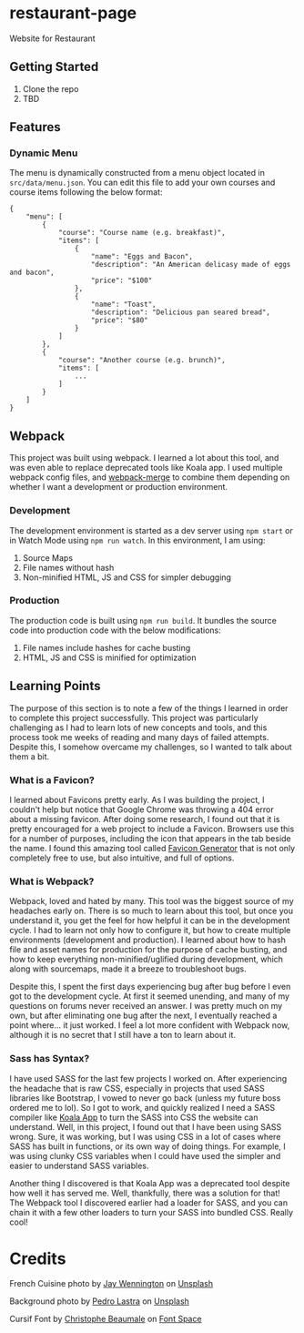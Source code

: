 # restaurant-page
Website for Restaurant

## Getting Started

<ol>
    <li>
    Clone the repo
    </li>
    <li>
    TBD
    </li>
</ol>

## Features

### Dynamic Menu

The menu is dynamically constructed from a menu object located in `src/data/menu.json`. You can edit this file to add your own courses and course items following the below format:

    {
        "menu": [
            {
                "course": "Course name (e.g. breakfast)", 
                "items": [
                    {
                        "name": "Eggs and Bacon",
                        "description": "An American delicasy made of eggs and bacon",
                        "price": "$100"
                    },
                    {
                        "name": "Toast",
                        "description": "Delicious pan seared bread",
                        "price": "$80"
                    }
                ]
            },
            {
                "course": "Another course (e.g. brunch)",
                "items": [
                    ...
                ]
            }
        ]
    }

## Webpack

This project was built using webpack. I learned a lot about this tool, and was even able to replace deprecated tools like Koala app. I used multiple webpack config files, and [webpack-merge](https://www.npmjs.com/package/webpack-merge) to combine them depending on whether I want a development or production environment. 

### Development

The development environment is started as a dev server using `npm start` or in Watch Mode using `npm run watch`. In this environment, I am using: 

<ol>
    <li>Source Maps</li>
    <li>File names without hash</li>
    <li>Non-minified HTML, JS and CSS for simpler debugging</li>
</ol>

### Production

The production code is built using `npm run build`. It bundles the source code into production code with the below modifications: 

<ol>
    <li>File names include hashes for cache busting</li>
    <li>HTML, JS and CSS is minified for optimization</li>
</ol>

## Learning Points

The purpose of this section is to note a few of the things I learned in order to complete this project successfully. This project was particularly challenging as I had to learn lots of new concepts and tools, and this process took me weeks of reading and many days of failed attempts. Despite this, I somehow overcame my challenges, so I wanted to talk about them a bit.

### What is a Favicon?

I learned about Favicons pretty early. As I was building the project, I couldn't help but notice that Google Chrome was throwing a 404 error about a missing favicon. After doing some research, I found out that it is pretty encouraged for a web project to include a Favicon. Browsers use this for a number of purposes, including the icon that appears in the tab beside the name. I found this amazing tool called [Favicon Generator](https://favicon.io/favicon-generator/) that is not only completely free to use, but also intuitive, and full of options. 

### What is Webpack?

Webpack, loved and hated by many. This tool was the biggest source of my headaches early on. There is so much to learn about this tool, but once you understand it, you get the feel for how helpful it can be in the development cycle. I had to learn not only how to configure it, but how to create multiple environments (development and production). I learned about how to hash file and asset names for production for the purpose of cache busting, and how to keep everything non-minified/uglified during development, which along with sourcemaps, made it a breeze to troubleshoot bugs.

Despite this, I spent the first days experiencing bug after bug before I even got to the development cycle. At first it seemed unending, and many of my questions on forums never received an answer. I was pretty much on my own, but after eliminating one bug after the next, I eventually reached a point where... it just worked. I feel a lot more confident with Webpack now, although it is no secret that I still have a ton to learn about it.

### Sass has Syntax?

I have used SASS for the last few projects I worked on. After experiencing the headache that is raw CSS, especially in projects that used SASS libraries like Bootstrap, I vowed to never go back (unless my future boss ordered me to lol). So I got to work, and quickly realized I need a SASS compiler like [Koala App](http://koala-app.com/) to turn the SASS into CSS the website can understand. Well, in this project, I found out that I have been using SASS wrong. Sure, it was working, but I was using CSS in a lot of cases where SASS has built in functions, or its own way of doing things. For example, I was using clunky CSS variables when I could have used the simpler and easier to understand SASS variables.

Another thing I discovered is that Koala App was a deprecated tool despite how well it has served me. Well, thankfully, there was a solution for that! The Webpack tool I discovered earlier had a loader for SASS, and you can chain it with a few other loaders to turn your SASS into bundled CSS. Really cool!

# Credits

French Cuisine photo by <a href="https://unsplash.com/es/@jaywennington?utm_source=unsplash&utm_medium=referral&utm_content=creditCopyText">Jay Wennington</a> on <a href="https://unsplash.com/s/photos/french-cuisine?utm_source=unsplash&utm_medium=referral&utm_content=creditCopyText">Unsplash</a>
  
Background photo by <a href="https://unsplash.com/@peterlaster?utm_source=unsplash&utm_medium=referral&utm_content=creditCopyText">Pedro Lastra</a> on <a href="https://unsplash.com/?utm_source=unsplash&utm_medium=referral&utm_content=creditCopyText">Unsplash</a>

Cursif Font by <a href="https://www.fontspace.com/christophe-beaumale">Christophe Beaumale</a> on <a href="https://www.fontspace.com">Font Space</a>